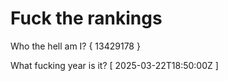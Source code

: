 # Fuck the rankings

Who the hell am I?
{ 13429178 }

What fucking year is it?
[ 2025-03-22T18:50:00Z ]
